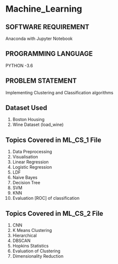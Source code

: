 # Machine_Learning

## SOFTWARE REQUIREMENT

Anaconda with Jupyter Notebook

## PROGRAMMING LANGUAGE 

PYTHON -3.6

## PROBLEM STATEMENT

Implementing Clustering and Classification algorithms

## Dataset Used

1. Boston Housing
2. Wine Dataset (load_wine)

## Topics Covered in ML_CS_1 File
1. Data Preprocessing
2. Visualisation
3. Linear Regression
4. Logistic Regression
5. LDF
6. Naive Bayes
7. Decision Tree
8. SVM
9. KNN
10. Evaluation [ROC] of classification

## Topics Covered in ML_CS_2 File
1. CNN
2. K Means Clustering
3. Hierarchical
4. DBSCAN
5. Hopkins Statistics
6. Evaluation of Clustering
7. Dimensionality Reduction

